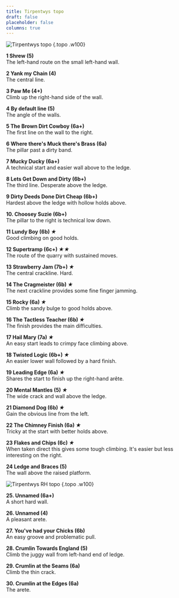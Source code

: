 ```yaml
---
title: Tirpentwys topo
draft: false
placeholder: false
columns: true
---
```



![Tirpentwys topo](/img/south-wales/south-east-sandstone/Tirpentwys-copy.jpg)
{.topo .w100}

**1 Shrew (5)**  
The left-hand route on the small left-hand wall.

**2 Yank my Chain (4)**  
The central line.

**3 Paw Me (4+)**  
Climb up the right-hand side of the wall.

**4 By default line (5)**  
The angle of the walls.

**5 The Brown Dirt Cowboy (6a+)**  
The first line on the wall to the right.

**6 Where there's Muck there's Brass (6a)**  
The pillar past a dirty band.

**7 Mucky Ducky (6a+)**  
A technical start and easier wall above to the ledge.

**8 Lets Get Down and Dirty (6b+)**  
The third line. Desperate above the ledge.

**9 Dirty Deeds Done Dirt Cheap (6b+)**  
Hardest above the ledge with hollow holds above.

**10. Choosey Suzie (6b+)**  
The pillar to the right is technical low down.

**11 Lundy Boy (6b) *★***   
Good climbing on good holds.

**12 Supertramp (6c+) *★★***  
The route of the quarry with sustained moves.

**13 Strawberry Jam (7b+) *★***  
The central crackline. Hard.

**14 The Cragmeister (6b) *★***  
The next crackline provides some fine finger jamming.

**15 Rocky (6a) *★***  
Climb the sandy bulge to good holds above.

**16 The Tactless Teacher (6b) *★***  
The finish provides the main difficulties.

**17 Hail Mary (7a) *★***  
An easy start leads to crimpy face climbing above.

**18 Twisted Logic (6b+) *★***  
An easier lower wall followed by a hard finish.

**19 Leading Edge (6a) *★***  
Shares the start to finish up the right-hand arête.

**20 Mental Mantles (5) *★***  
The wide crack and wall above the ledge.

**21 Diamond Dog (6b) *★***  
Gain the obvious line from the left.

**22 The Chimney Finish (6a) *★***  
Tricky at the start with better holds above.

**23 Flakes and Chips (6c) *★***  
When taken direct this gives some tough climbing. It's easier but less interesting on the right.

**24 Ledge and Braces (5)**  
The wall above the raised platform.

![Tirpentwys RH topo](/img/south-wales/south-east-sandstone/Tirpentwys-RH-copy.jpg)
{.topo .w100}

**25. Unnamed (6a+)**  
A short hard wall.

**26. Unnamed (4)**  
A pleasant arete.

**27. You've had your Chicks (6b)**  
An easy groove and problematic pull.

**28. Crumlin Towards England (5)**  
Climb the juggy wall from left-hand end of ledge.

**29. Crumlin at the Seams (6a)**  
Climb the thin crack.

**30. Crumlin at the Edges (6a)**  
The arete.